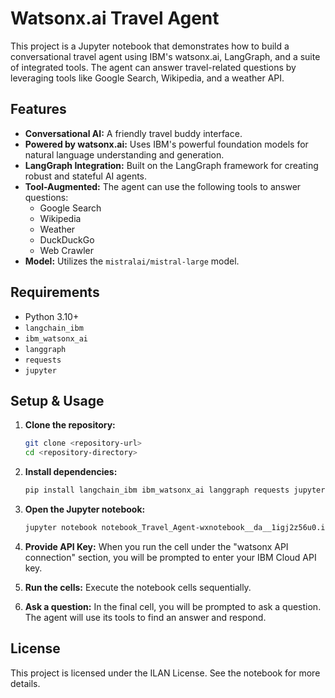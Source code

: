 # Watsonx.ai Travel Agent

This project is a Jupyter notebook that demonstrates how to build a conversational travel agent using IBM's watsonx.ai, LangGraph, and a suite of integrated tools. The agent can answer travel-related questions by leveraging tools like Google Search, Wikipedia, and a weather API.

## Features

*   **Conversational AI:** A friendly travel buddy interface.
*   **Powered by watsonx.ai:** Uses IBM's powerful foundation models for natural language understanding and generation.
*   **LangGraph Integration:** Built on the LangGraph framework for creating robust and stateful AI agents.
*   **Tool-Augmented:** The agent can use the following tools to answer questions:
    *   Google Search
    *   Wikipedia
    *   Weather
    *   DuckDuckGo
    *   Web Crawler
*   **Model:** Utilizes the `mistralai/mistral-large` model.

## Requirements

*   Python 3.10+
*   `langchain_ibm`
*   `ibm_watsonx_ai`
*   `langgraph`
*   `requests`
*   `jupyter`

## Setup & Usage

1.  **Clone the repository:**
    ```bash
    git clone <repository-url>
    cd <repository-directory>
    ```

2.  **Install dependencies:**
    ```bash
    pip install langchain_ibm ibm_watsonx_ai langgraph requests jupyter
    ```

3.  **Open the Jupyter notebook:**
    ```bash
    jupyter notebook notebook_Travel_Agent-wxnotebook__da__1igj2z56u0.ipynb
    ```

4.  **Provide API Key:** When you run the cell under the "watsonx API connection" section, you will be prompted to enter your IBM Cloud API key.

5.  **Run the cells:** Execute the notebook cells sequentially.

6.  **Ask a question:** In the final cell, you will be prompted to ask a question. The agent will use its tools to find an answer and respond.

## License

This project is licensed under the ILAN License. See the notebook for more details.

